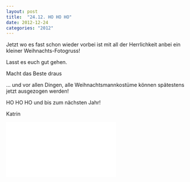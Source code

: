 ```yaml
---
layout: post
title:  "24.12. HO HO HO"
date: 2012-12-24
categories: "2012"
---
```




Jetzt wo es fast schon wieder vorbei ist mit all der Herrlichkeit anbei ein kleiner Weihnachts-Fotogruss!



Lasst es euch gut gehen.



Macht das Beste draus



... und vor allen Dingen, alle Weihnachtsmannkostüme können spätestens jetzt ausgezogen werden!



HO HO HO und bis zum nächsten Jahr!



Katrin







![christmas2012.pdf](/weihnachten/assets/2012-12-24/christmas2012.pdf)

